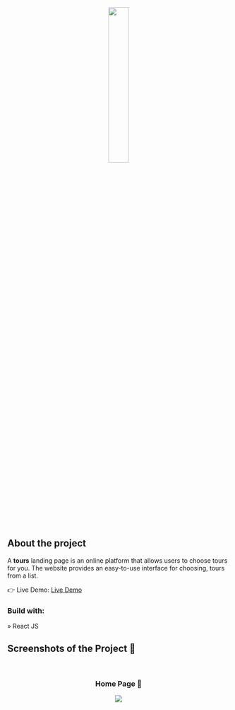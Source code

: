 <div align='center'><img style="width:30%" src='https://zakharlobai-backroads.netlify.app/static/media/logo.08d970fd0ddb0af90a9c60fb965e56d2.svg'/></div>

<h2>About the project</h2>

  <p>A <b>tours</b> landing page is an online platform that allows users to choose tours for you. The website provides an easy-to-use interface for choosing, tours from a list.</p>

👉 Live Demo: <a href='https://zakharlobai-backroads.netlify.app/'>Live Demo</a>

<h3>Build with:</h3>

» React JS

<h2>Screenshots of the Project 📸</h2>
<br>
<h3 align='center'>Home Page 🏡</h3>

<div align='center'>
<img src='https://drive.google.com/file/d/1quNZLBnx5zY69WrIv56YihozTRiZuB3X/view?usp=drive_link'/>

</div>
